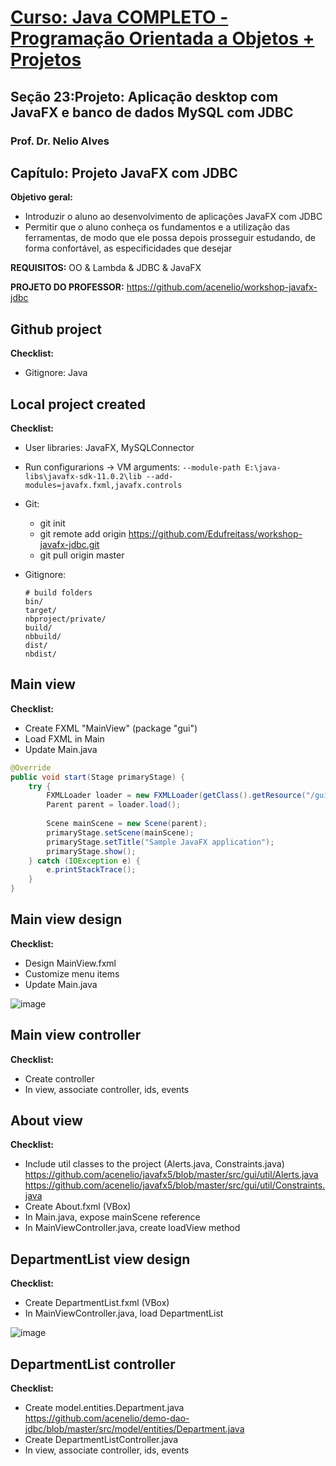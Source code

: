 # [Curso: Java COMPLETO - Programação Orientada a Objetos + Projetos](https://www.udemy.com/course/java-curso-completo/)

## Seção 23:Projeto: Aplicação desktop com JavaFX e banco de dados MySQL com JDBC

### Prof. Dr. Nelio Alves

## Capítulo: Projeto JavaFX com JDBC

**Objetivo geral:**
- Introduzir o aluno ao desenvolvimento de aplicações JavaFX com JDBC
- Permitir que o aluno conheça os fundamentos e a utilização das ferramentas, de modo que ele possa
depois prosseguir estudando, de forma confortável, as especificidades que desejar

**REQUISITOS:** OO & Lambda & JDBC & JavaFX

**PROJETO DO PROFESSOR:** https://github.com/acenelio/workshop-javafx-jdbc

## Github project

**Checklist:**
- Gitignore: Java

## Local project created

**Checklist:**
- User libraries: JavaFX, MySQLConnector
- Run configurarions -> VM arguments:
`--module-path E:\java-libs\javafx-sdk-11.0.2\lib --add-modules=javafx.fxml,javafx.controls`
- Git:
  - git init
  - git remote add origin https://github.com/Edufreitass/workshop-javafx-jdbc.git
  - git pull origin master
- Gitignore:
    
      # build folders
      bin/
      target/
      nbproject/private/
      build/
      nbbuild/
      dist/
      nbdist/

## Main view

**Checklist:**
- Create FXML "MainView" (package "gui")
- Load FXML in Main
- Update Main.java

```java
@Override
public void start(Stage primaryStage) {
    try {
        FXMLLoader loader = new FXMLLoader(getClass().getResource("/gui/MainView.fxml"));
        Parent parent = loader.load();
        
        Scene mainScene = new Scene(parent);
        primaryStage.setScene(mainScene);
        primaryStage.setTitle("Sample JavaFX application");
        primaryStage.show();
    } catch (IOException e) {
        e.printStackTrace();
    }
}
```

## Main view design

**Checklist:**
- Design MainView.fxml
- Customize menu items
- Update Main.java

![image](https://user-images.githubusercontent.com/56324728/90935228-29fbd600-e3d9-11ea-9cd8-86189ea9b8ed.png)

## Main view controller

**Checklist:**
- Create controller
- In view, associate controller, ids, events

## About view

**Checklist:**
- Include util classes to the project (Alerts.java, Constraints.java)
https://github.com/acenelio/javafx5/blob/master/src/gui/util/Alerts.java
https://github.com/acenelio/javafx5/blob/master/src/gui/util/Constraints.java
- Create About.fxml (VBox)
- In Main.java, expose mainScene reference
- In MainViewController.java, create loadView method

## DepartmentList view design

**Checklist:**
- Create DepartmentList.fxml (VBox)
- In MainViewController.java, load DepartmentList

![image](https://user-images.githubusercontent.com/56324728/90960280-f53e5c00-e476-11ea-94aa-af84f2e93222.png)

## DepartmentList controller

**Checklist:**
- Create model.entities.Department.java
https://github.com/acenelio/demo-dao-jdbc/blob/master/src/model/entities/Department.java
- Create DepartmentListController.java
- In view, associate controller, ids, events
